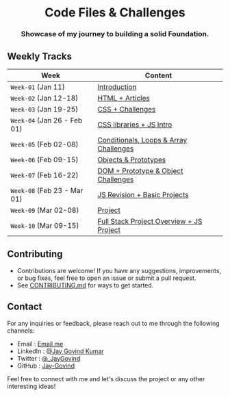 <h1 align="center">Code Files & Challenges</h1>

<h3 align="center">
  Showcase of my journey to building a solid Foundation.
</h3>

## Weekly Tracks

| **Week**                    | **Content**                                                     |
| --------------------------- | --------------------------------------------------------------- |
| `Week-01` (Jan 11)          | [Introduction](./week-01/README.md)                             |
| `Week-02` (Jan 12-18)       | [HTML + Articles](./week-02/README.md)                          |
| `Week-03` (Jan 19-25)       | [CSS + Challenges](./week-03/README.md)                         |
| `Week-04` (Jan 26 - Feb 01) | [CSS libraries + JS Intro](./week-04/README.md)                 |
| `Week-05` (Feb 02-08)       | [Conditionals, Loops & Array Challenges](./week-05/README.md)   |
| `Week-06` (Feb 09-15)       | [Objects & Prototypes](./week-06/README.md)                     |
| `Week-07` (Feb 16-22)       | [DOM + Prototype & Object Challenges](./week-07/README.md)      |
| `Week-08` (Feb 23 - Mar 01) | [JS Revision + Basic Projects](./week-08/README.md)             |
| `Week-09` (Mar 02-08)       | [Project](./week-09/README.md)                                  |
| `Week-10` (Mar 09-15)       | [Full Stack Project Overview + JS Project](./week-10/README.md) |

## Contributing

- Contributions are welcome! If you have any suggestions, improvements, or bug fixes, feel free to open an issue or submit a pull request.
- See [CONTRIBUTING.md](../CONTRIBUTING.md) for ways to get started.

## Contact

For any inquiries or feedback, please reach out to me through the following channels:

- Email : [Email me](mailto:govind.iq@gmail.com)
- LinkedIn : [@Jay Govind Kumar](https://www.linkedin.com/in/govind-jay)
- Twitter : [@\_JayGovind](https://twitter.com/_JayGovind)
- GitHub : [Jay-Govind](https://www.github.com/Jay-Govind-Kumar)

Feel free to connect with me and let's discuss the project or any other interesting ideas!
